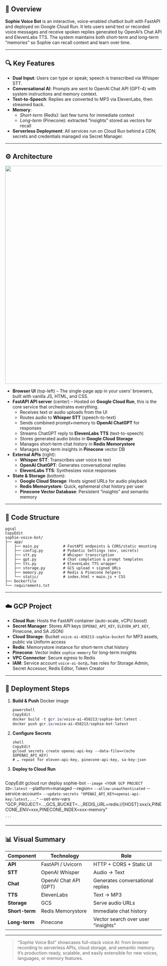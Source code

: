 ## 📜 Overview

**Sophie Voice Bot** is an interactive, voice-enabled chatbot built with FastAPI and deployed on Google Cloud Run. It lets users send text or recorded voice messages and receive spoken replies generated by OpenAI’s Chat API and ElevenLabs TTS. The system maintains both short-term and long-term “memories” so Sophie can recall context and learn over time.

---

## 🔍 Key Features

- **Dual Input**: Users can type or speak; speech is transcribed via Whisper STT.
- **Conversational AI**: Prompts are sent to OpenAI Chat API (GPT-4) with system instructions and memory context.
- **Text-to-Speech**: Replies are converted to MP3 via ElevenLabs, then streamed back.
- **Memory**:
    - *Short-term* (Redis): last few turns for immediate context
    - *Long-term* (Pinecone): extracted “insights” stored as vectors for recall
- **Serverless Deployment**: All services run on Cloud Run behind a CDN; secrets and credentials managed via Secret Manager.

---

## ⚙️ Architecture
<img src="https://github.com/user-attachments/assets/0f39b823-2f31-492a-a5bd-79e207f110bc" width="700">

- **Browser UI** (top-left) – The single-page app in your users’ browsers, built with vanilla JS, HTML, and CSS.
- **FastAPI API server** (center) – Hosted on **Google Cloud Run**, this is the core service that orchestrates everything.
    - Receives text or audio uploads from the UI
    - Routes audio to **Whisper STT** (speech-to-text)
    - Sends combined prompt+memory to **OpenAI ChatGPT** for responses
    - Streams ChatGPT reply to **ElevenLabs TTS** (text-to-speech)
    - Stores generated audio blobs in **Google Cloud Storage**
    - Manages short-term chat history in **Redis Memorystore**
    - Manages long-term insights in **Pinecone** vector DB
- **External APIs** (right):
    - **Whisper STT**: Transcribes user voice to text
    - **OpenAI ChatGPT**: Generates conversational replies
    - **ElevenLabs TTS**: Synthesizes voice responses
- **State & Storage** (bottom):
    - **Google Cloud Storage**: Hosts signed URLs for audio playback
    - **Redis Memorystore**: Quick, ephemeral chat history per user
    - **Pinecone Vector Database**: Persistent “insights” and semantic memory

---

## 🧩 Code Structure

```
pgsql
CopyEdit
sophie-voice-bot/
├── app/
│   ├── main.py           # FastAPI endpoints & CORS/static mounting
│   ├── config.py         # Pydantic Settings (env, secrets)
│   ├── stt.py            # Whisper transcription
│   ├── gpt.py            # Chat completion & prompt templates
│   ├── tts.py            # ElevenLabs TTS wrapper
│   ├── storage.py        # GCS upload + signed URLs
│   ├── memory.py         # Redis & Pinecone helpers
│   └── static/           # index.html + main.js + CSS
├── Dockerfile
└── requirements.txt

```

---

## ☁️ GCP Project

- **Cloud Run**: Hosts the FastAPI container (auto-scale, vCPU boost)
- **Secret Manager**: Stores API keys (`OPENAI_API_KEY`, `ELEVEN_API_KEY`, Pinecone, and SA JSON)
- **Cloud Storage**: Bucket `voice-ai-458213-sophie-bucket` for MP3 assets, public via Uniform access
- **Redis**: Memorystore instance for short-term chat history
- **Pinecone**: Vector index `sophie-memory` for long-term insights
- **VPC Connector**: Secure egress to Redis
- **IAM**: Service account `voice-ai-bot@…` has roles for Storage Admin, Secret Accessor, Redis Editor, Token Creator

---

## 🚀 Deployment Steps

1. **Build & Push** Docker image
    
    ```powershell
    powershell
    CopyEdit
    docker build -t gcr.io/voice-ai-458213/sophie-bot:latest .
    docker push gcr.io/voice-ai-458213/sophie-bot:latest
    
    ```
    
2. **Configure Secrets**
    
    ```
    shell
    CopyEdit
    gcloud secrets create openai-api-key --data-file=<(echo $OPENAI_API_KEY)
    # … repeat for eleven-api-key, pinecone-api-key, sa-key-json
    
    ```
    
3. **Deploy to Cloud Run**
    
    ```powershell
CopyEdit
gcloud run deploy sophie-bot `
  --image <YOUR GCP PROJECT ID>:latest `
  --platform=managed --region=<YOUR REGION> `
  --allow-unauthenticated `
  --service-account=<SA Account> `
  --update-secrets "OPENAI_API_KEY=openai-api-key:latest,..." `
  --set-env-vars "GCP_PROJECT=...,GCS_BUCKET=...,REDIS_URL=redis://[HOST]:xxx/x,PINECONE_ENV=xxx,PINECONE_INDEX=xxx-memory"

    
    ```
    

---

## 📊 Visual Summary

| Component | Technology | Role |
| --- | --- | --- |
| **API** | FastAPI / Uvicorn | HTTP + CORS + Static UI |
| **STT** | OpenAI Whisper | Audio → Text |
| **Chat** | OpenAI Chat API (GPT) | Generates conversational replies |
| **TTS** | ElevenLabs | Text → MP3 |
| **Storage** | GCS | Serve audio URLs |
| **Short-term** | Redis Memorystore | Immediate chat history |
| **Long-term** | Pinecone | Vector search over user “insights” |

---

> “Sophie Voice Bot” showcases full-stack voice AI: from browser recording to serverless APIs, cloud storage, and semantic memory. It’s production-ready, scalable, and easily extensible for new voices, languages, or memory features.
>
